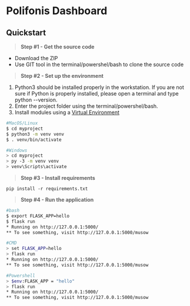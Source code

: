 # Polifonis Dashboard

## Quickstart

> **Step #1 - Get the source code**


- Download the ZIP
- Use GIT tool in the terminal/powershel/bash to clone the source code


> **Step #2 - Set up the environment**


1. Python3 should be installed properly in the workstation. If you are not sure if Python is 
properly installed, please open a terminal and type python --version.
2. Enter the project folder using the terminal/powershel/bash.
3. Install modules using a [Virtual Environment](https://docs.python.org/3/library/venv.html)
```bash
#MacOS/Linux
$ cd myproject
$ python3 -m venv venv
$ . venv/bin/activate

#Windows
> cd myproject
> py -3 -m venv venv
> venv\Scripts\activate
```


> **Step #3 - Install requirements**



`pip install -r requirements.txt`



> **Step #4 - Run the application**
```bash
#bash
$ export FLASK_APP=hello
$ flask run
* Running on http://127.0.0.1:5000/
** To see something, visit http://127.0.0.1:5000/musow

#CMD
> set FLASK_APP=hello
> flask run
* Running on http://127.0.0.1:5000/
** To see something, visit http://127.0.0.1:5000/musow

#Powershell
> $env:FLASK_APP = "hello"
> flask run
* Running on http://127.0.0.1:5000/
** To see something, visit http://127.0.0.1:5000/musow
```

